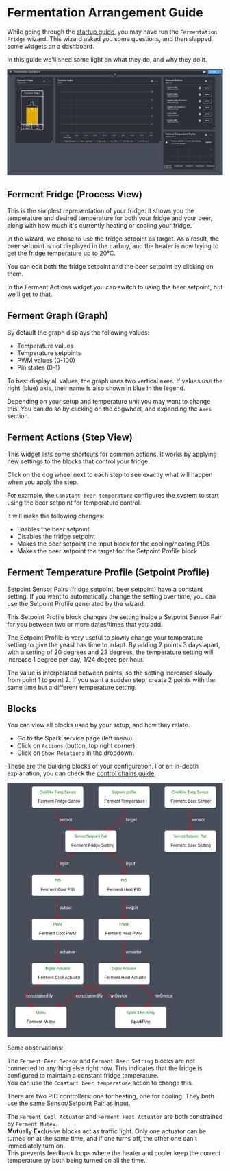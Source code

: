 # Fermentation Arrangement Guide

While going through the [startup guide](./startup.html), you may have run the `Fermentation Fridge` wizard. This wizard asked you some questions, and then slapped some widgets on a dashboard. 

In this guide we'll shed some light on what they do, and why they do it.

![Ferment Fridge page](../images/ferment-arrangement.png)

## Ferment Fridge (Process View)

This is the simplest representation of your fridge: it shows you the temperature and desired temperature for both your fridge and your beer, along with how much it's currently heating or cooling your fridge.

In the wizard, we chose to use the fridge setpoint as target.
As a result, the beer setpoint is not displayed in the carboy, and the heater is now trying to get the fridge temperature up to 20°C.

You can edit both the fridge setpoint and the beer setpoint by clicking on them.

In the Ferment Actions widget you can switch to using the beer setpoint, but we'll get to that.

## Ferment Graph (Graph)

By default the graph displays the following values:
- Temperature values
- Temperature setpoints
- PWM values (0-100)
- Pin states (0-1)

To best display all values, the graph uses two vertical axes. If values use the right (blue) axis, their name is also shown in blue in the legend.

Depending on your setup and temperature unit you may want to change this. You can do so by clicking on the cogwheel, and expanding the `Axes` section.

## Ferment Actions (Step View)

This widget lists some shortcuts for common actions.
It works by applying new settings to the blocks that control your fridge.

Click on the cog wheel next to each step to see exactly what will happen when you apply the step.

For example, the `Constant beer temperature` configures the system to start using the beer setpoint for temperature control.

It will make the following changes:
- Enables the beer setpoint
- Disables the fridge setpoint
- Makes the beer setpoint the input block for the cooling/heating PIDs
- Makes the beer setpoint the target for the Setpoint Profile block

## Ferment Temperature Profile (Setpoint Profile)

Setpoint Sensor Pairs (fridge setpoint, beer setpoint) have a constant setting. If you want to automatically change the setting over time, you can use the Setpoint Profile generated by the wizard.

This Setpoint Profile block changes the setting inside a Setpoint Sensor Pair for you between two or more dates/times that you add.

The Setpoint Profile is very useful to slowly change your temperature setting to give the yeast has time to adapt.
By adding 2 points 3 days apart, with a setting of 20 degrees and 23 degrees, the temperature setting will increase 1 degree per day, 1/24 degree per hour.

The value is interpolated between points, so the setting increases slowly from point 1 to point 2.
If you want a sudden step, create 2 points with the same time but a different temperature setting.

## Blocks

You can view all blocks used by your setup, and how they relate.
- Go to the Spark service page (left menu).
- Click on `Actions` (button, top right corner).
- Click on `Show Relations` in the dropdown.

These are the building blocks of your configuration. For an in-depth explanation, you can check the [control chains guide](./control_chains.html).

![Relations](../images/ferment-relations.png)

Some observations:

The `Ferment Beer Sensor` and `Ferment Beer Setting` blocks are not connected to anything else right now. This indicates that the fridge is configured to maintain a constant fridge temperature. <br>
You can use the `Constant beer temperature` action to change this.

There are two PID controllers: one for heating, one for cooling. They both use the same Sensor/Setpoint Pair as input.

The `Ferment Cool Actuator` and `Ferment Heat Actuator` are both constrained by `Ferment Mutex`. <br>
**Mut**ually **Ex**clusive blocks act as traffic light. Only one actuator can be turned on at the same time, and if one turns off, the other one can't immediately turn on. <br>
This prevents feedback loops where the heater and cooler keep the correct temperature by both being turned on all the time.
